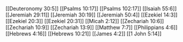 [[Deuteronomy 30:5]]
[[Psalms 10:17]]
[[Psalms 102:17]]
[[Isaiah 55:6]]
[[Jeremiah 29:11]]
[[Jeremiah 30:19]]
[[Jeremiah 50:4]]
[[Ezekiel 14:3]]
[[Ezekiel 20:3]]
[[Ezekiel 20:31]]
[[Micah 2:12]]
[[Zechariah 10:6]]
[[Zechariah 10:9]]
[[Zechariah 13:9]]
[[Matthew 7:7]]
[[Philippians 4:6]]
[[Hebrews 4:16]]
[[Hebrews 10:21]]
[[James 4:2]]
[[1 John 5:14]]
